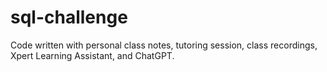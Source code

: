 # sql-challenge

Code written with personal class notes, tutoring session, class recordings, Xpert Learning Assistant, and ChatGPT.